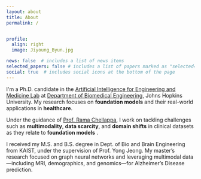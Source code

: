 ```yaml
---
layout: about
title: About
permalink: /


profile:
  align: right
  image: Jiyoung_Byun.jpg

news: false  # includes a list of news items
selected_papers: false # includes a list of papers marked as "selected={true}"
social: true  # includes social icons at the bottom of the page
---
```

I'm a Ph.D. candidate in the <a href="https://aiem.jhu.edu/">Artificial Intelligence for Engineering and Medicine Lab</a> at <a href="https://www.bme.jhu.edu/">Department of Biomedical Engineering</a>, Johns Hopkins University. My research focuses on <strong>foundation models</strong> and their real-world applications in <strong>healthcare</strong>.

Under the guidance of <a href="https://scholar.google.com/citations?user=L60tuywAAAAJ&hl=en">Prof. Rama Chellappa</a>, I work on tackling challenges such as <strong>multimodality</strong>, <strong>data scarcity</strong>, and <strong>domain shifts</strong> in clinical datasets as they relate to <strong>foundation models</strong> .

I received my M.S. and B.S. degree in Dept. of Bio and Brain Engineering from KAIST, under the supervision of Prof. Yong Jeong. My master’s research focused on graph neural networks and leveraging multimodal data—including MRI, demographics, and genomics—for Alzheimer’s Disease prediction.
